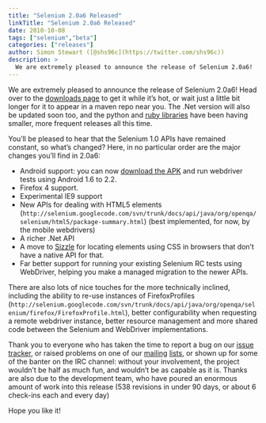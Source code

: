 ```yaml
---
title: "Selenium 2.0a6 Released"
linkTitle: "Selenium 2.0a6 Released"
date: 2010-10-08
tags: ["selenium","beta"]
categories: ["releases"]
author: Simon Stewart ([@shs96c](https://twitter.com/shs96c))
description: >
  We are extremely pleased to announce the release of Selenium 2.0a6!
---
```


We are extremely pleased to announce the release of Selenium 2.0a6! Head over to the [downloads page](http://code.google.com/p/selenium/downloads/list) to get it while it’s hot, or wait just a little bit longer for it to appear in a maven repo near you. The .Net version will also be updated soon too, and the python and [ruby libraries](http://rubygems.org/gems/selenium-webdriver) have been having smaller, more frequent releases all this time.

You’ll be pleased to hear that the Selenium 1.0 APIs have remained constant, so what’s changed? Here, in no particular order are the major changes you’ll find in 2.0a6:

*   Android support: you can now [download the APK](http://code.google.com/p/selenium/downloads/detail?name=android-server-2.0a6.apk) and run webdriver tests using Android 1.6 to 2.2.
*   Firefox 4 support.
*   Experimental IE9 support
*   New APIs for dealing with HTML5 elements (`http://selenium.googlecode.com/svn/trunk/docs/api/java/org/openqa/selenium/html5/package-summary.html`) (best implemented, for now, by the mobile webdrivers)
*   A richer .Net API
*   A move to [Sizzle](http://sizzlejs.com/) for locating elements using CSS in browsers that don’t have a native API for that.
*   Far better support for running your existing Selenium RC tests using WebDriver, helping you make a managed migration to the newer APIs.

There are also lots of nice touches for the more technically inclined, including the ability to re-use instances of FirefoxProfiles (`http://selenium.googlecode.com/svn/trunk/docs/api/java/org/openqa/selenium/firefox/FirefoxProfile.html`), better configurability when requesting a remote webdriver instance, better resource management and more shared code between the Selenium and WebDriver implementations.

Thank you to everyone who has taken the time to report a bug on our [issue tracker](http://code.google.com/p/selenium/issues/list), or raised problems on one of our [mailing](https://groups.google.com/group/webdriver) [lists](http://www.google.com/url?q=http://groups.google.com/group/selenium-users), or shown up for some of the banter on the IRC channel: without your involvement, the project wouldn’t be half as much fun, and wouldn’t be as capable as it is. Thanks are also due to the development team, who have poured an enormous amount of work into this release (538 revisions in under 90 days, or about 6 check-ins each and every day)

Hope you like it!